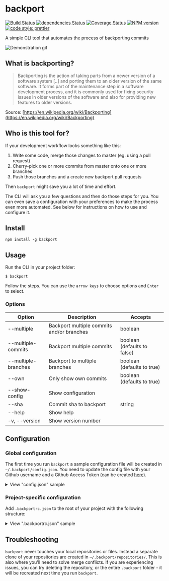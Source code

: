 # backport

[![Build Status](https://travis-ci.org/sqren/backport.svg?branch=master)](https://travis-ci.org/sqren/backport)
[![dependencies Status](https://david-dm.org/sqren/backport/status.svg)](https://david-dm.org/sqren/backport)
[![Coverage Status](https://coveralls.io/repos/github/sqren/backport/badge.svg?branch=master)](https://coveralls.io/github/sqren/backport?branch=master)
[![NPM version](https://img.shields.io/npm/v/backport.svg)](https://www.npmjs.com/package/backport)
[![code style: prettier](https://img.shields.io/badge/code_style-prettier-ff69b4.svg)](#badge)

A simple CLI tool that automates the process of backporting commits

![Demonstration gif](https://i.makeagif.com/media/10-05-2017/kEJLqe.gif)

## What is backporting?

> Backporting is the action of taking parts from a newer version of a software system [..] and porting them to an older version of the same software. It forms part of the maintenance step in a software development process, and it is commonly used for fixing security issues in older versions of the software and also for providing new features to older versions.

Source: [https://en.wikipedia.org/wiki/Backporting](https://en.wikipedia.org/wiki/Backporting)


## Who is this tool for?

If your development workflow looks something like this:

1. Write some code, merge those changes to master (eg. using a pull request)
1. Cherry-pick one or more commits from master onto one or more branches
1. Push those branches and a create new backport pull requests

Then `backport` might save you a lot of time and effort. 

The CLI will ask you a few questions and then do those steps for you. You can even save a configuration with your preferences to make the process even more automated. See below for instructions on how to use and configure it.

## Install

```
npm install -g backport
```

## Usage

Run the CLI in your project folder:

```
$ backport
```

Follow the steps. You can use the `arrow keys` to choose options and `Enter` to select.

### Options

| Option              | Description                               | Accepts                     |
| ------------------- | ----------------------------------------- | --------------------------- |
| --multiple          | Backport multiple commits and/or branches | boolean                     |
| --multiple-commits  | Backport multiple commits                 | boolean (defaults to false) |
| --multiple-branches | Backport to multiple branches             | boolean (defaults to true)  |
| --own               | Only show own commits                     | boolean (defaults to true)  |
| --show-config       | Show configuration                        |                             |
| --sha               | Commit sha to backport                    | string                      |
| --help              | Show help                                 |                             |
| -v, --version       | Show version number                       |                             |

## Configuration

### Global configuration

The first time you run `backport` a sample configuration file will be created
in `~/.backport/config.json`. You need to update the config file with
your Github username and a Github Access Token (can be created
[here](https://github.com/settings/tokens/new)).

<details>
<summary>View "config.json" sample</summary>

```js
{
  // Github personal access token. Create here: https://github.com/settings/tokens/new
  // Please check "Full control of private repositories"
  "accessToken": "",

  // Github username, eg. kimchy
  "username": "",

  // Override project-specific setting
  "projects": [
    {
      "upstream": "elastic/kibana",
      "branches": ["6.x", "6.1", "6.0"]
    }
  ]
}
```

</details>

### Project-specific configuration

Add `.backportrc.json` to the root of your project with the following structure:

<details>
<summary>View ".backportrc.json" sample</summary>

```js
{
  "upstream": "elastic/kibana",

  // You can pre-select branches you use often
  "branches": [
    { "name": "6.x", "checked": true },
    { "name": "6.1", "checked": true },
    "6.0"
  ],

  // Only allow picking own commits to backport
  "own": true,

  // Backport multiple commits
  "multipleCommits": false,

  // Backport to multiple branches
  "multipleBranches": true,

  // Labels will be added to the PR
  "labels": ["backport"]
}
```

</details>

## Troubleshooting

`backport` never touches your local repositories or files. Instead a separate
clone of your repositories are created in `~/.backport/repositories/`.
This is also where you'll need to solve merge conflicts. If you are experiencing
issues, you can try deleting the repository, or the entire `.backport` folder -
it will be recreated next time you run `backport`.

